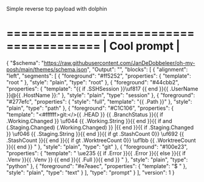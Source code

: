 Simple reverse tcp payload with dolphin

=======================================
|            Cool prompt              |
=======================================

{
  "$schema": "https://raw.githubusercontent.com/JanDeDobbeleer/oh-my-posh/main/themes/schema.json",
  "Output": "",
  "blocks": [
    {
      "alignment": "left",
      "segments": [
        {
          "foreground": "#ff5252",
          "properties": {
            "template": "root "
          },
          "style": "plain",
          "type": "root"
        },
        {
          "foreground": "#44cbb2",
          "properties": {
            "template": "{{ if .SSHSession }}\uf817 {{ end }}{{ .UserName }}@{{ .HostName }}:"
          },
          "style": "plain",
          "type": "session"
        },
        {
          "foreground": "#277efc",
          "properties": {
            "style": "full",
            "template": "{{ .Path }}"
          },
          "style": "plain",
          "type": "path"
        },
        {
          "foreground": "#C1C106",
          "properties": {
            "template": "<#ffffff>git:</>{{ .HEAD }} {{ .BranchStatus }}{{ if .Working.Changed }} \uf044 {{ .Working.String }}{{ end }}{{ if and (.Staging.Changed) (.Working.Changed) }} |{{ end }}{{ if .Staging.Changed }} \uf046 {{ .Staging.String }}{{ end }}{{ if gt .StashCount 0}} \uf692 {{ .StashCount }}{{ end }}{{ if gt .WorktreeCount 0}} \uf1bb {{ .WorktreeCount }}{{ end }} "
          },
          "style": "plain",
          "type": "git"
        },
        {
          "foreground": "#100e23",
          "properties": {
            "template": " \ue235 {{ if .Error }}{{ .Error }}{{ else }}{{ if .Venv }}{{ .Venv }} {{ end }}{{ .Full }}{{ end }} "
          },
          "style": "plain",
          "type": "python"
        },
        {
          "foreground": "#e7eaec",
          "properties": {
            "template": "$ "
          },
          "style": "plain",
          "type": "text"
        }
      ],
      "type": "prompt"
    }
  ],
  "version": 1
}
